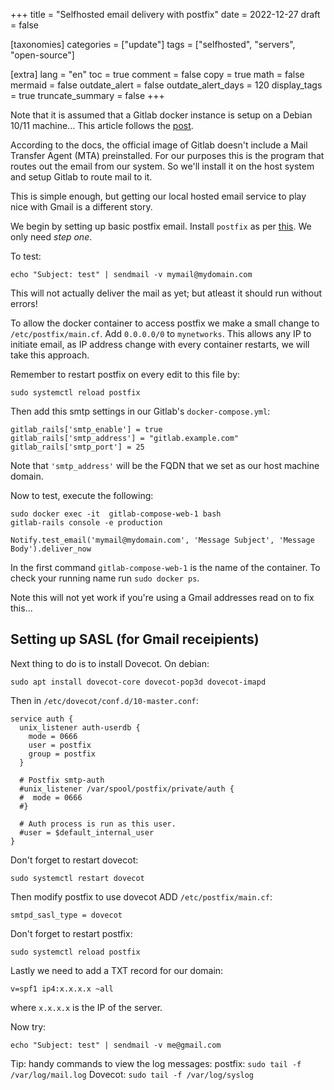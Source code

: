 +++
title = "Selfhosted email delivery with postfix"
date = 2022-12-27
draft = false

[taxonomies]
categories = ["update"]
tags = ["selfhosted", "servers", "open-source"]

[extra]
lang = "en"
toc = true
comment = false
copy = true
math = false
mermaid = false
outdate_alert = false
outdate_alert_days = 120
display_tags = true
truncate_summary = false
+++

Note that it is assumed that a Gitlab docker instance is setup on a Debian 10/11 machine... This article follows the [post](https://simplycreate.online/update/2022/11/23/selfhosted-gitlab.html).

According to the docs, the official image of Gitlab doesn't include a Mail Transfer Agent (MTA) preinstalled. For our purposes this is the program that routes out the email from our system. So we'll install it on the host system and setup Gitlab to route mail to it.

This is simple enough, but getting our local hosted email service to play nice with Gmail is a different story.

We begin by setting up basic postfix email. Install `postfix` as per [this](https://www.digitalocean.com/community/tutorials/how-to-install-and-configure-postfix-on-ubuntu-20-04). We only need *step one*.

To test:
```
echo "Subject: test" | sendmail -v mymail@mydomain.com
```

This will not actually deliver the mail as yet; but atleast it should run without errors!



To allow the docker container to access postfix we make a small change to `/etc/postfix/main.cf`. Add `0.0.0.0/0` to `mynetworks`. This allows any IP to initiate email, as IP address change with every container restarts, we will take this approach.

Remember to restart postfix on every edit to this file by:
```
sudo systemctl reload postfix
```

Then add this smtp settings in our Gitlab's `docker-compose.yml`:
```
gitlab_rails['smtp_enable'] = true
gitlab_rails['smtp_address'] = "gitlab.example.com"
gitlab_rails['smtp_port'] = 25
```

Note that `'smtp_address'` will be the FQDN that we set as our host machine domain.

Now to test, execute the following:
```
sudo docker exec -it  gitlab-compose-web-1 bash
gitlab-rails console -e production

Notify.test_email('mymail@mydomain.com', 'Message Subject', 'Message Body').deliver_now
```

In the first command `gitlab-compose-web-1` is the name of the container. To check your running name run `sudo docker ps`.

Note this will not yet work if you're using a Gmail addresses read on to fix this...


Setting up SASL (for Gmail receipients)
---------------------------------------

Next thing to do is to install Dovecot. On debian:
```
sudo apt install dovecot-core dovecot-pop3d dovecot-imapd
```

Then in `/etc/dovecot/conf.d/10-master.conf`:
```
service auth {
  unix_listener auth-userdb {
    mode = 0666
    user = postfix
    group = postfix
  }

  # Postfix smtp-auth
  #unix_listener /var/spool/postfix/private/auth {
  #  mode = 0666
  #}

  # Auth process is run as this user.
  #user = $default_internal_user
}
```

Don't forget to restart dovecot:
```
sudo systemctl restart dovecot
```

Then modify postfix to use dovecot ADD `/etc/postfix/main.cf`:
```
smtpd_sasl_type = dovecot
```

Don't forget to restart postfix:
```
sudo systemctl reload postfix
```

Lastly we need to add a TXT record for our domain:
```
v=spf1 ip4:x.x.x.x ~all
```
where `x.x.x.x` is the IP of the server.

Now try:
```
echo "Subject: test" | sendmail -v me@gmail.com
```

Tip: handy commands to view the log messages:
postfix: `sudo tail -f /var/log/mail.log`
Dovecot: `sudo tail -f /var/log/syslog`


